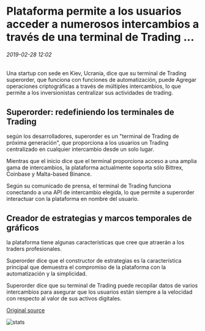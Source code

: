 # Plataforma permite a los usuarios acceder a numerosos intercambios a través de una terminal de Trading ...

###### 2019-02-28 12:02

Una startup con sede en Kiev, Ucrania, dice que su terminal de Trading superorder, que funciona con funciones de automatización, puede Agregar operaciones criptográficas a través de múltiples intercambios, lo que permite a los inversionistas centralizar sus actividades de trading.

## Superorder: redefiniendo los terminales de Trading

según los desarrolladores, superorder es un "terminal de Trading de próxima generación", que proporciona a los usuarios un Trading centralizado en cualquier intercambio desde un solo lugar.

Mientras que el inicio dice que el terminal proporciona acceso a una amplia gama de intercambios, la plataforma actualmente soporta sólo Bittrex, Coinbase y Malta-based Binance.

Según su comunicado de prensa, el terminal de Trading funciona conectando a una API de intercambio elegida, lo que permite a superorder interactuar con la plataforma en nombre del usuario.

## Creador de estrategias y marcos temporales de gráficos

la plataforma tiene algunas características que cree que atraerán a los traders profesionales.

Superorder dice que el constructor de estrategias es la característica principal que demuestra el compromiso de la plataforma con la automatización y la simplicidad.

Superorder dice que su terminal de Trading puede recopilar datos de varios intercambios para asegurar que los usuarios están siempre a la velocidad con respecto al valor de sus activos digitales.

[Original source](https://cointelegraph.com/news/platform-allows-users-to-access-numerous-exchanges-via-one-trading-termina)

![stats](https://c.statcounter.com/11760860/0/a89fa40b/1/ "stats")